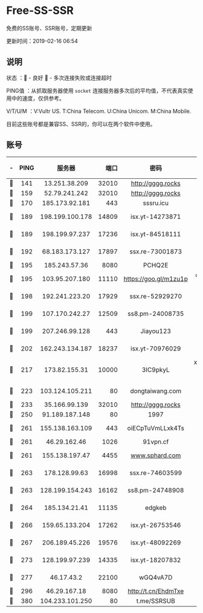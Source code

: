 # Free-SS-SSR

免费的SS账号、SSR账号，定期更新

更新时间：2019-02-16 06:54

## 说明

状态     ：🙂 - 良好 🙁 - 多次连接失败或连接超时

PING值   ：从抓取服务器使用 `socket` 连接服务器多次后的平均值，不代表真实使用中的速度，仅供参考。

V/T/U/M  ：V:Vultr US. T:China Telecom. U:China Unicom. M:China Mobile.

目前这些账号都是兼容SS、SSR的，你可以在两个软件中使用。

## 账号

|-|PING|服务器|端口|密码|加密方式|区域|V/T/U/M|
|:----:|:----:|:-----:|-----:|:----:|:----:|:----:|:----:|
|🙂|141|13.251.38.209|32010|http://gggg.rocks|chacha20|SG|10↑/10↑/10↑/10↑|
|🙂|159|52.79.241.242|32010|http://gggg.rocks|chacha20|KR|10↑/10↑/10↑/10↑|
|🙂|170|185.173.92.181|443|sssru.icu|rc4-md5|RU|10↑/10↑/10↑/10↑|
|🙂|189|198.199.100.178|14809|isx.yt-14273871|aes-256-cfb|US|9↑/9↑/9↑/9↑|
|🙂|189|198.199.97.237|17236|isx.yt-84518111|aes-256-cfb|US|9↑/9↑/9↑/9↑|
|🙂|192|68.183.173.127|17897|ssx.re-73001873|aes-256-cfb|US|10↑/10↑/10↑/10↑|
|🙂|195|185.243.57.36|8080|PCHQ2E|rc4-md5|US|10↑/10↑/10↑/10↑|
|🙂|195|103.95.207.180|11110|https://goo.gl/m1zu1p|chacha20-ietf|US|10↑/10↑/10↑/10↑|
|🙂|198|192.241.223.20|17929|ssx.re-52929270|aes-256-cfb|US|10↑/10↑/10↑/10↑|
|🙂|199|107.170.242.27|12509|ss8.pm-24008735|aes-256-cfb|US|10↑/10↑/10↑/10↑|
|🙂|199|207.246.99.128|443|Jiayou123|aes-256-cfb|US|10↑/10↑/10↑/10↑|
|🙂|202|162.243.134.187|18237|isx.yt-70976029|aes-256-cfb|US|9↑/9↑/9↑/9↑|
|🙂|217|173.82.155.31|10000|3IC9pkyL|xchacha20-ietf-poly1305|US|10↑/10↑/10↑/10↑|
|🙂|223|103.124.105.211|80|dongtaiwang.com|aes-256-cfb|US|10↑/10↑/10↑/10↑|
|🙂|233|35.166.99.139|32010|http://gggg.rocks|chacha20|US|10↑/10↑/10↑/10↑|
|🙂|250|91.189.187.148|80|1997|chacha20|US|10↑/10↑/10↑/10↑|
|🙂|261|155.138.163.109|443|oiECpTuVmLLxk4Ts|aes-256-cfb|US|10↑/10↑/10↑/10↑|
|🙂|261|46.29.162.46|1026|91vpn.cf|rc4-md5|RU|10↑/10↑/10↑/10↑|
|🙂|261|155.138.197.47|4455|www.sphard.com|aes-256-cfb|US|10↑/10↑/10↑/10↑|
|🙂|263|178.128.99.63|16998|ssx.re-74603599|aes-256-cfb|SG|10↑/10↑/10↑/10↑|
|🙂|263|128.199.154.243|16162|ss8.pm-24748908|aes-256-cfb|SG|10↑/10↑/10↑/10↑|
|🙂|264|185.134.21.41|11135|edgkeb|aes-256-cfb|GB|10↑/10↑/10↑/10↑|
|🙂|266|159.65.133.204|17262|isx.yt-26753546|aes-256-cfb|SG|9↑/9↑/9↑/9↑|
|🙂|267|206.189.45.226|19576|isx.yt-48092269|aes-256-cfb|SG|9↑/9↑/9↑/9↑|
|🙂|273|128.199.97.239|14335|isx.yt-18207832|aes-256-cfb|SG|9↑/9↑/9↑/9↑|
|🙂|277|46.17.43.2|22100|wGQ4vA7D|aes-256-gcm|RU|10↑/10↑/10↑/10↑|
|🙂|296|46.29.167.18|8080|http://t.cn/EhdmTxe|rc4-md5|RU|10↑/10↑/10↑/10↑|
|🙂|380|104.233.101.250|80|t.me/SSRSUB|rc4-md5|CA|10↑/10↑/10↑/10↑|
